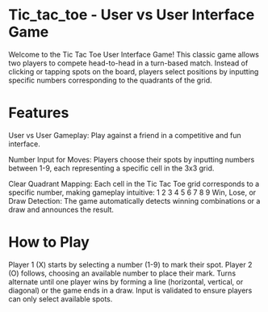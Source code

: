 # Tic_tac_toe - User vs User Interface Game
Welcome to the Tic Tac Toe User Interface Game! This classic game allows two players to compete head-to-head in a turn-based match. Instead of clicking or tapping spots on the board, players select positions by inputting specific numbers corresponding to the quadrants of the grid.

# Features
User vs User Gameplay: Play against a friend in a competitive and fun interface.

Number Input for Moves: Players choose their spots by inputting numbers between 1-9, each representing a specific cell in the 3x3 grid.

Clear Quadrant Mapping: Each cell in the Tic Tac Toe grid corresponds to a specific number, making gameplay intuitive:
1	2	3
4	5	6
7	8	9
Win, Lose, or Draw Detection: The game automatically detects winning combinations or a draw and announces the result.

# How to Play
Player 1 (X) starts by selecting a number (1-9) to mark their spot.
Player 2 (O) follows, choosing an available number to place their mark.
Turns alternate until one player wins by forming a line (horizontal, vertical, or diagonal) or the game ends in a draw.
Input is validated to ensure players can only select available spots.
